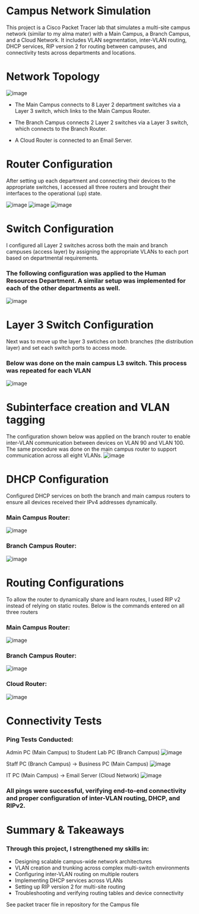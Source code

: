 # Campus Network Simulation
This project is a Cisco Packet Tracer lab that simulates a multi-site campus network (similar to my alma mater) with a Main Campus, a Branch Campus, and a Cloud Network. It includes VLAN segmentation, inter-VLAN routing, DHCP services, RIP version 2 for routing between campuses, and connectivity tests across departments and locations.

# Network Topology
![image](https://github.com/user-attachments/assets/376f1e3e-003a-417b-b270-17e7c125cdc1)

* The Main Campus connects to 8 Layer 2 department switches via a Layer 3 switch, which links to the Main Campus Router.

* The Branch Campus connects 2 Layer 2 switches via a Layer 3 switch, which connects to the Branch Router.

* A Cloud Router is connected to an Email Server.

# Router Configuration
After setting up each department and connecting their devices to the appropriate switches, I accessed all three routers and brought their interfaces to the operational (up) state.

![image](https://github.com/user-attachments/assets/b3a3b46b-fe22-426c-aed4-1bca26df6a66)
![image](https://github.com/user-attachments/assets/0b36542e-18f7-4e02-96b8-de094a22c852)
![image](https://github.com/user-attachments/assets/836a46f5-9d3f-4b72-8d9b-1f124349f097)

# Switch Configuration
I configured all Layer 2 switches across both the main and branch campuses (access layer) by assigning the appropriate VLANs to each port based on departmental requirements.

### The following configuration was applied to the Human Resources Department. A similar setup was implemented for each of the other departments as well. 
![image](https://github.com/user-attachments/assets/c51cf244-f5be-482c-82bf-6f724b317903)

# Layer 3 Switch Configuration
Next was to move up the layer 3 swtiches on both branches (the distribution layer) and set each switch ports to access mode.

### Below was done on the main campus L3 switch. This process was repeated for each VLAN
![image](https://github.com/user-attachments/assets/17eb97fe-8407-4e72-8fdd-c7ca09561328)

# Subinterface creation and VLAN tagging
The configuration shown below was applied on the branch router to enable inter-VLAN communication between devices on VLAN 90 and VLAN 100. The same procedure was done on the main campus router to support communication across all eight VLANs.
![image](https://github.com/user-attachments/assets/a167951d-548a-4c1a-aa1a-92e6af32708b)

# DHCP Configuration
Configured DHCP services on both the branch and main campus routers to ensure all devices received their IPv4 addresses dynamically.

### Main Campus Router:
![image](https://github.com/user-attachments/assets/5cc04832-3e44-4d27-8f6d-a317e9fbb486)

### Branch Campus Router:
![image](https://github.com/user-attachments/assets/5a9e5e56-bff8-4c9d-940b-aee4e2a03430)

# Routing Configurations
To allow the router to dynamically share and learn routes, I used RIP v2 instead of relying on static routes. Below is the commands entered on all three routers

### Main Campus Router:
![image](https://github.com/user-attachments/assets/432382ac-eef7-478d-9777-0b288a56739b)

### Branch Campus Router:
![image](https://github.com/user-attachments/assets/e25391aa-b7d8-49e2-8476-d917440fd081)

### Cloud Router:
![image](https://github.com/user-attachments/assets/cb5c7839-0177-45cf-bda1-91c12ef9408b)

# Connectivity Tests
### Ping Tests Conducted:
Admin PC (Main Campus) to Student Lab PC (Branch Campus)
![image](https://github.com/user-attachments/assets/c20964c3-adfb-4907-98e2-7c913b42684b)

Staff PC (Branch Campus) → Business PC (Main Campus)
![image](https://github.com/user-attachments/assets/9f354895-088b-4b3a-b7cb-a543aef0cf49)

IT PC (Main Campus) → Email Server (Cloud Network)
![image](https://github.com/user-attachments/assets/62d98007-a2f4-41c5-a0e7-f2077870535a)

### All pings were successful, verifying end-to-end connectivity and proper configuration of inter-VLAN routing, DHCP, and RIPv2.

# Summary & Takeaways
### Through this project, I strengthened my skills in:

* Designing scalable campus-wide network architectures
* VLAN creation and trunking across complex multi-switch environments
* Configuring inter-VLAN routing on multiple routers
* Implementing DHCP services across VLANs
* Setting up RIP version 2 for multi-site routing
* Troubleshooting and verifying routing tables and device connectivity

See packet tracer file in repository for the Campus file

